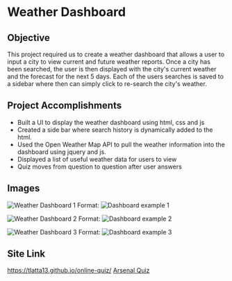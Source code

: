 # Weather Dashboard

## Objective
This project required us to create a weather dashboard that allows a user to input a city to view current and future weather reports. Once a city has been searched, the user is then displayed with the city's current weather and the forecast for the next 5 days. Each of the users searches is saved to a sidebar where then can simply click to re-search the city's weather. 

## Project Accomplishments
* Built a UI to display the weather dashboard using html, css and js
* Created a side bar where search history is dynamically added to the html. 
* Used the Open Weather Map API to pull the weather information into the dashboard using jquery and js. 
* Displayed a list of useful weather data for users to view
* Quiz moves from question to question after user answers


## Images
![Weather Dashboard 1]("Asset/Images/Weather-Dashboard-1.jpg")
Format: ![Dashboard example 1]("Asset/Images/Weather-Dashboard-1.jpg")

![Weather Dashboard 2]("Asset/Images/Weather-Dashboard-2.jpg")
Format: ![Dashboard example 2]("Asset/Images/Weather-Dashboard-2.jpg")

![Weather Dashboard 3]("Asset/Images/Weather-Dashboard-3.jpg")
Format: ![Dashboard example 3]("Asset/Images/Weather-Dashboard-3.jpg")

## Site Link
https://tlatta13.github.io/online-quiz/
[Arsenal Quiz](https://tlatta13.github.io/online-quiz/)